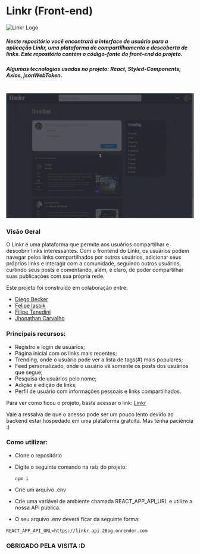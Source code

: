 # Linkr (Front-end) 
<img src="./public/favicon.ico" alt="Linkr Logo" width="37" height="40">

##### Neste repositório você encontrará a interface de usuário para a aplicação Linkr, uma plataforma de compartilhamento e descoberta de links. Este repositório contém o código-fonte do front-end do projeto.

##### Algumas tecnologias usadas no projeto: *React, Styled-Components, Axios, jsonWebToken*.
<br />

<img alt="Linkr" max-width="50%" src="https://github.com/felipeiasbik/linkr-frontend/blob/main/public/linkr-post-tt.gif?raw=true" />

### Visão Geral

O Linkr é uma plataforma que permite aos usuários compartilhar e descobrir links interessantes. Com o frontend do Linkr, os usuários podem navegar pelos links compartilhados por outros usuários, adicionar seus próprios links e interagir com a comunidade, seguindo outros usuários, curtindo seus posts e comentando, além, é claro, de poder compartilhar suas publicações com sua própria rede.

Este projeto foi construído em colaboração entre:

- [Diego Becker](https://github.com/DiegoBeker)
- [Felipe Iasbik](https://github.com/felipeiasbik)
- [Filipe Tenedini](https://github.com/filipetenedini)
- [Jhonathan Carvalho](https://github.com/csjhonathan)

### Principais recursos:

- Registro e login de usuários;
- Página inicial com os links mais recentes;
- Trending, onde o usuário pode ver a lista de tags(#) mais populares;
- Feed personalizado, onde o usuário vê somente os posts dos usuários que segue;
- Pesquisa de usuários pelo nome;
- Adição e edição de links;
- Perfil de usuário com informações pessoais e links compartilhados.

Para ver como ficou o projeto, basta acessar o link: [Linkr](https://linkr-frontend-delta.vercel.app/)

Vale a ressalva de que o acesso pode ser um pouco lento devido ao backend estar hospedado em uma plataforma gratuita. Mas tenha paciência :)

### Como utilizar:
- Clone o repositório
- Digite o seguinte comando na raíz do projeto:

  ```
  npm i
  ```
- Crie um arquivo .env
- Crie uma variável de ambiente chamada REACT_APP_API_URL e utilize a nossa API pública.
- O seu arquivo .env deverá ficar da seguinte forma:

```
REACT_APP_API_URL=https://linkr-api-28og.onrender.com
```

### OBRIGADO PELA VISITA :D
